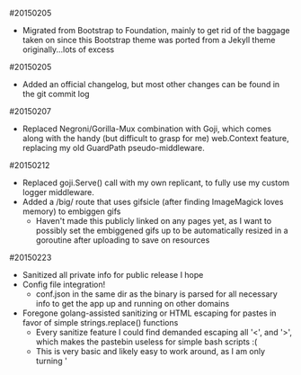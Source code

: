 #20150205 
- Migrated from Bootstrap to Foundation, mainly to get rid of the baggage taken on since this Bootstrap theme was ported from a Jekyll theme originally...lots of excess

#20150205
 - Added an official changelog, but most other changes can be found in the git commit log

#20150207 
- Replaced Negroni/Gorilla-Mux combination with Goji, which comes along with the handy (but difficult to grasp for me) web.Context feature, replacing my old GuardPath pseudo-middleware.

#20150212 
- Replaced goji.Serve() call with my own replicant, to fully use my custom logger middleware.
- Added a /big/ route that uses gifsicle (after finding ImageMagick loves memory) to embiggen gifs
    - Haven't made this publicly linked on any pages yet, as I want to possibly set the embiggened gifs up to be automatically resized in a goroutine after uploading to save on resources

#20150223
- Sanitized all private info for public release I hope
- Config file integration! 
    - conf.json in the same dir as the binary is parsed for all necessary info to get the app up and running on other domains
- Foregone golang-assisted sanitizing or HTML escaping for pastes in favor of simple strings.replace() functions
    - Every sanitize feature I could find demanded escaping all '<', and '>', which makes the pastebin useless for simple bash scripts :(
    - This is very basic and likely easy to work around, as I am only turning '<script>' into '< script >' at the moment, just to stop javascript XSS attacks

#20150228
- Renamed from TKOT to GoBanana, to go along with the Go[whatever] naming convention, and I wasn't too fond of TKOT in the first place
- Moved primary dev source from Github to my personal Gitlab install with infrequent mirroring to Github when I feel like it 

#20150502
- Renamed to GoThing
- Major revamp of most API calls
    - Now properly taking advantage of javascript (jquery) to run the calls and pipe the results to a nice alert banner at the top of pages
    
#20150509
- Replaced Goji with Gorilla/Mux...back to where we began!
    - Due to it's superb matching capabilities, allowing me to properly capture my *.es.gy wildcard short URLs
    - I was also not using Goji's context feature whatsoever once I switched to my homebrewed cookie-based auth, negating it's original draw for me
     
#20150726
- Replaced plaintext login with LDAP, powered by [github.com/mavricknz/ldap]()
    - I need to work on pulling this into a separate library and reuse elsewhere
    - Along with that, should make the backend configurable. Plaintext or LDAP for now.
